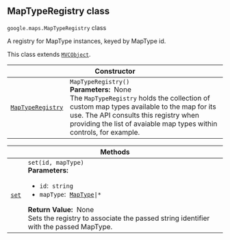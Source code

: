 
<devsite-heading text=" MapTypeRegistry class" for="MapTypeRegistry" level="h2" link="" toc="" back-to-top=""><h2 id="MapTypeRegistry" is-upgraded="">MapTypeRegistry class</h2></devsite-heading>
<p>
<code translate="no" dir="ltr"><span itemprop="path">google.maps</span>.<span itemprop="name">MapTypeRegistry</span></code>
class
</p>
<p>A registry for MapType instances, keyed by MapType id.</p>
<p>This class extends
<code translate="no" dir="ltr"><a href="MVCObject.md">MVCObject</a></code>.
</p>
<div class="devsite-table-wrapper"><table class="constructors responsive" summary="class MapTypeRegistry - Constructor">
<thead>
<tr><th colspan="2" id="MapTypeRegistry.constructor">Constructor</th>
</tr></thead>
<tbody>
<tr>
<td><code translate="no" dir="ltr"><a class="secret-link" href="#MapTypeRegistry.constructor"><span>MapTypeRegistry</span></a></code></td>
<td><div><code translate="no" dir="ltr">MapTypeRegistry()</code></div>
<div class="desc"><strong>Parameters:</strong>&nbsp; None</div>
<div class="desc">The <code translate="no" dir="ltr">MapTypeRegistry</code> holds the collection of custom map types available to the map for its use. The API consults this registry when providing the list of avaiable map types within controls, for example.</div></td>
</tr>
</tbody>
</table></div>
<div class="devsite-table-wrapper"><table class="methods responsive" summary="class MapTypeRegistry - Methods">
<thead>
<tr><th colspan="2">Methods</th>
</tr></thead>
<tbody>
<tr id="MapTypeRegistry.set">
<td itemprop="property"><code translate="no" dir="ltr"><a class="secret-link" href="#MapTypeRegistry.set"><span>set</span></a></code></td>
<td><div><code translate="no" dir="ltr">set(id, mapType)</code></div>
<div class="desc"><strong>Parameters:</strong>&nbsp; <ul>
<li><code translate="no" dir="ltr">id</code>:&nbsp; <code translate="no" dir="ltr">string</code></li>
<li><code translate="no" dir="ltr">mapType</code>:&nbsp; <code translate="no" dir="ltr"><a href="MapType.md">MapType</a>|*</code></li>
</ul></div>
<div class="desc"><strong>Return Value:</strong>&nbsp; None</div>
<div class="desc">Sets the registry to associate the passed string identifier with the passed MapType.</div></td>
</tr>
</tbody>
</table></div>
